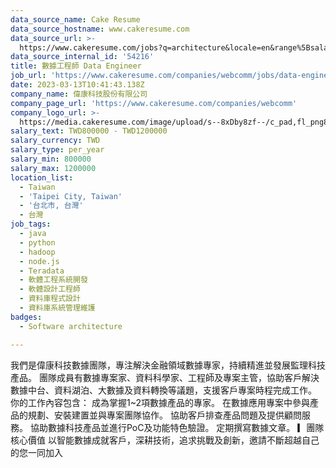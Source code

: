 ```yaml
---
data_source_name: Cake Resume
data_source_hostname: www.cakeresume.com
data_source_url: >-
  https://www.cakeresume.com/jobs?q=architecture&locale=en&range%5Bsalary_range%5D%5Bmin%5D=1000000&page=4
data_source_internal_id: '54216'
title: 數據工程師 Data Engineer
job_url: 'https://www.cakeresume.com/companies/webcomm/jobs/data-engineerdata-engineer'
date: 2023-03-13T10:41:43.138Z
company_name: 偉康科技股份有限公司
company_page_url: 'https://www.cakeresume.com/companies/webcomm'
company_logo_url: >-
  https://media.cakeresume.com/image/upload/s--8xDby8zf--/c_pad,fl_png8,h_200,w_200/v1675925269/ricc0dcb0e0birfv8mzs.png
salary_text: TWD800000 - TWD1200000
salary_currency: TWD
salary_type: per_year
salary_min: 800000
salary_max: 1200000
location_list:
  - Taiwan
  - 'Taipei City, Taiwan'
  - '台北市, 台灣'
  - 台灣
job_tags:
  - java
  - python
  - hadoop
  - node.js
  - Teradata
  - 軟體工程系統開發
  - 軟體設計工程師
  - 資料庫程式設計
  - 資料庫系統管理維護
badges:
  - Software architecture

---
```


我們是偉康科技數據團隊，專注解決金融領域數據專家，持續精進並發展監理科技產品。 團隊成員有數據專案家、資料科學家、工程師及專案主管，協助客戶解決數據中台、資料湖泊、大數據及資料轉換等議題，支援客戶專案時程完成工作。 你的工作內容包含： 成為掌握1~2項數據產品的專家。 在數據應用專案中參與產品的規劃、安裝建置並與專案團隊協作。 協助客戶排查產品問題及提供顧問服務。 協助數據科技產品並進行PoC及功能特色驗證。 定期撰寫數據文章。 ▎團隊核心價值 以智能數據成就客戶，深耕技術，追求挑戰及創新，邀請不斷超越自己的您一同加入